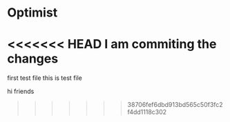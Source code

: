 # Optimist
<<<<<<< HEAD
I am commiting the changes
=======
first test file
this is test file

hi friends
>>>>>>> 38706fef6dbd913bd565c50f3fc2f4dd1118c302

